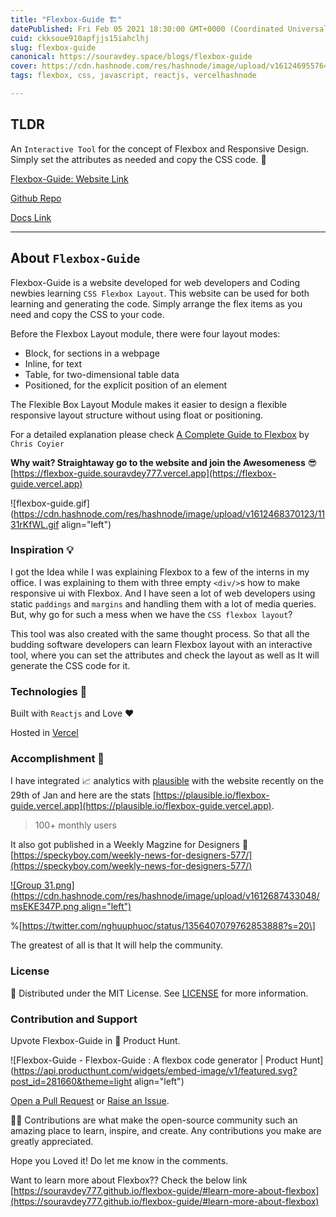 ```yaml
---
title: "Flexbox-Guide 🏗️"
datePublished: Fri Feb 05 2021 18:30:00 GMT+0000 (Coordinated Universal Time)
cuid: ckksoue910apfjjs15iahclhj
slug: flexbox-guide
canonical: https://souravdey.space/blogs/flexbox-guide
cover: https://cdn.hashnode.com/res/hashnode/image/upload/v1612469557641/2Mp66IC1Y.png
tags: flexbox, css, javascript, reactjs, vercelhashnode

---
```


## TLDR

An `Interactive Tool` for the concept of Flexbox and Responsive Design. Simply set the attributes as needed and copy the CSS code. 🎉

[Flexbox-Guide: Website Link](http://flexbox-guide.vercel.app/)

[Github Repo](https://github.com/Souravdey777/flexbox-guide)

[Docs Link](https://souravdey777.github.io/flexbox-guide/)

---


## About `Flexbox-Guide`

Flexbox-Guide is a website developed for web developers and Coding newbies learning `CSS Flexbox Layout`. This website can be used for both learning and generating the code. Simply arrange the flex items as you need and copy the CSS to your code.

Before the Flexbox Layout module, there were four layout modes:

- Block, for sections in a webpage
- Inline, for text
- Table, for two-dimensional table data
- Positioned, for the explicit position of an element

The Flexible Box Layout Module makes it easier to design a flexible responsive layout structure without using float or positioning.

For a detailed explanation please check [A Complete Guide to Flexbox](https://css-tricks.com/snippets/css/a-guide-to-flexbox/) by `Chris Coyier`

**Why wait? Straightaway go to the website and join the Awesomeness** 😎
[https://flexbox-guide.souravdey777.vercel.app](https://flexbox-guide.vercel.app)

![flexbox-guide.gif](https://cdn.hashnode.com/res/hashnode/image/upload/v1612468370123/1131rKfWL.gif align="left")

### Inspiration 💡

I got the Idea while I was explaining Flexbox to a few of the interns in my office. I was explaining to them with three empty `<div/>`s how to make responsive ui with Flexbox. And I have seen a lot of web developers using static `paddings` and `margins` and handling them with a lot of media queries. But, why go for such a mess when we have the `CSS flexbox layout`?

This tool was also created with the same thought process. So that all the budding software developers can learn Flexbox layout with an interactive tool, where you can set the attributes and check the layout as well as It will generate the CSS code for it.

### Technologies 🔨

Built with `Reactjs` and Love ❤️

Hosted in [Vercel](https://vercel.com/)

### Accomplishment 🚀

I have integrated 📈 analytics with [plausible](https://plausible.io/) with the website recently on the 29th of Jan and here are the stats [https://plausible.io/flexbox-guide.vercel.app](https://plausible.io/flexbox-guide.vercel.app).

> 100+ monthly users

It also got published in a Weekly Magzine for Designers 🎉 [https://speckyboy.com/weekly-news-for-designers-577/](https://speckyboy.com/weekly-news-for-designers-577/)

[![Group 31.png](https://cdn.hashnode.com/res/hashnode/image/upload/v1612687433048/msEKE347P.png align="left")](https://speckyboy.com/weekly-news-for-designers-577/)

%\[https://twitter.com/nghuuphuoc/status/1356407079762853888?s=20\]

The greatest of all is that It will help the community.

### License

📝 Distributed under the MIT License. See [LICENSE](https://github.com/Souravdey777/flexbox-guide/blob/main/LICENSE) for more information.

### Contribution and Support

Upvote Flexbox-Guide in 🚀 Product Hunt.

![Flexbox-Guide - Flexbox-Guide : A flexbox code generator | Product Hunt](https://api.producthunt.com/widgets/embed-image/v1/featured.svg?post_id=281660&theme=light align="left")

[Open a Pull Request](https://github.com/Souravdey777/flexbox-guide/pulls) or [Raise an Issue](https://github.com/Souravdey777/flexbox-guide/issues).

👨‍🚀 Contributions are what make the open-source community such an amazing place to learn, inspire, and create. Any contributions you make are greatly appreciated.

Hope you Loved it! Do let me know in the comments.

Want to learn more about Flexbox?? Check the below link [https://souravdey777.github.io/flexbox-guide/#learn-more-about-flexbox](https://souravdey777.github.io/flexbox-guide/#learn-more-about-flexbox)